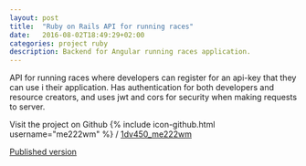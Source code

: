 ```yaml
---
layout: post
title:  "Ruby on Rails API for running races"
date:   2016-08-02T18:49:29+02:00
categories: project ruby
description: Backend for Angular running races application.
---
```

API for running races where developers can register for an api-key that they can use i their application. Has  authentication for both developers and resource creators, and uses jwt and cors for security when making requests to server.

Visit the project on Github
{% include icon-github.html username="me222wm" %} /
[1dv450_me222wm](https://github.com/me222wm/1dv450_me222wm)

[Published version](https://peaceful-woodland-85717.herokuapp.com/ )
